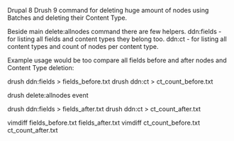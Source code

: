 Drupal 8 Drush 9 command for deleting huge amount of nodes using Batches and deleting their Content Type.


Beside main delete:allnodes command there are few helpers.
ddn:fields - for listing all fields and content types they belong too.
ddn:ct - for listing all content types and count of nodes per content type.


Example usage would be too compare all fields before and after nodes and Content Type deletion:
 
  drush ddn:fields > fields_before.txt
  drush ddn:ct > ct_count_before.txt
 
  drush delete:allnodes event
 
  drush ddn:fields > fields_after.txt
  drush ddn:ct > ct_count_after.txt
  
  vimdiff fields_before.txt fields_after.txt
  vimdiff ct_count_before.txt ct_count_after.txt
